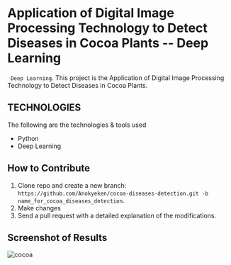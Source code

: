 # Application of Digital Image Processing Technology to Detect Diseases in Cocoa Plants   -- Deep Learning
` Deep Learning`. This project is the Application of Digital Image Processing Technology to Detect Diseases in Cocoa Plants.

## TECHNOLOGIES
The following are the technologies & tools used
* Python
* Deep Learning


## How to Contribute
1. Clone repo and create a new branch: `https://github.com/Anokyeken/cocoa-diseases-detection.git -b name_for_cocoa_diseases_detection`.
2. Make changes
3. Send a pull request with a detailed explanation of the modifications.

## Screenshot of Results

![cocoa](https://github.com/Anokyeken/anokyeken.github.io/assets/100487231/4f1760a8-b9f3-401c-a7e2-b8dcb6723912)
